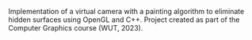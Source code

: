 Implementation of a virtual camera with a painting algorithm to eliminate hidden surfaces using OpenGL and C++. Project created as part of the Computer Graphics course (WUT, 2023).
